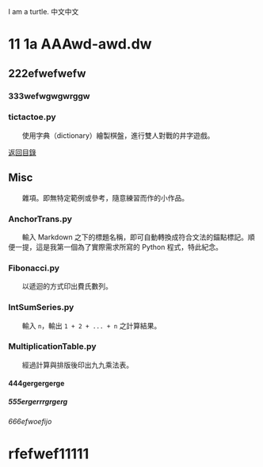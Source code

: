 I am a turtle.
中文中文
# 11 1a AAAwd-awd.dw
## 222efwefwefw
### 333wefwgwgwrggw
### tictactoe.py

　　使用字典（dictionary）繪製棋盤，進行雙人對戰的井字遊戲。

[返回目錄](#目錄)

## Misc

　　雜項。即無特定範例或參考，隨意練習而作的小作品。

### AnchorTrans.py

　　輸入 Markdown 之下的標題名稱，即可自動轉換成符合文法的錨點標記。順便一提，這是我第一個為了實際需求所寫的 Python 程式，特此紀念。

### Fibonacci.py

　　以遞迴的方式印出費氏數列。

### IntSumSeries.py

　　輸入 `n`，輸出 `1 + 2 + ... + n` 之計算結果。

### MultiplicationTable.py

　　經過計算與排版後印出九九乘法表。

#### 444gergergerge
##### 555ergerrrgrgerg
###### 666efwoefijo
# rfefwef11111